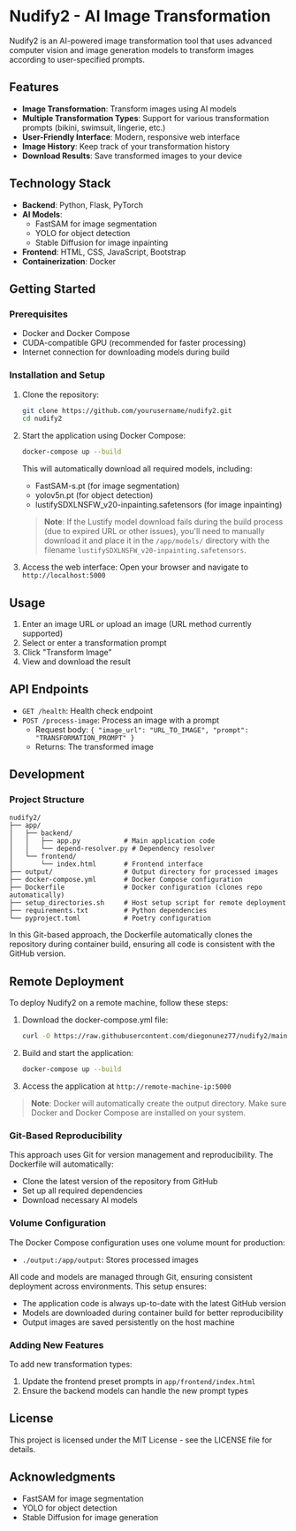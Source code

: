 # Nudify2 - AI Image Transformation

Nudify2 is an AI-powered image transformation tool that uses advanced computer vision and image generation models to transform images according to user-specified prompts.

## Features

- **Image Transformation**: Transform images using AI models
- **Multiple Transformation Types**: Support for various transformation prompts (bikini, swimsuit, lingerie, etc.)
- **User-Friendly Interface**: Modern, responsive web interface
- **Image History**: Keep track of your transformation history
- **Download Results**: Save transformed images to your device

## Technology Stack

- **Backend**: Python, Flask, PyTorch
- **AI Models**: 
  - FastSAM for image segmentation
  - YOLO for object detection
  - Stable Diffusion for image inpainting
- **Frontend**: HTML, CSS, JavaScript, Bootstrap
- **Containerization**: Docker

## Getting Started

### Prerequisites

- Docker and Docker Compose
- CUDA-compatible GPU (recommended for faster processing)
- Internet connection for downloading models during build

### Installation and Setup

1. Clone the repository:
   ```bash
   git clone https://github.com/yourusername/nudify2.git
   cd nudify2
   ```

2. Start the application using Docker Compose:
   ```bash
   docker-compose up --build
   ```
   This will automatically download all required models, including:
   - FastSAM-s.pt (for image segmentation)
   - yolov5n.pt (for object detection)
   - lustifySDXLNSFW_v20-inpainting.safetensors (for image inpainting)

   > **Note**: If the Lustify model download fails during the build process (due to expired URL or other issues), you'll need to manually download it and place it in the `/app/models/` directory with the filename `lustifySDXLNSFW_v20-inpainting.safetensors`.

3. Access the web interface:
   Open your browser and navigate to `http://localhost:5000`

## Usage

1. Enter an image URL or upload an image (URL method currently supported)
2. Select or enter a transformation prompt
3. Click "Transform Image"
4. View and download the result

## API Endpoints

- `GET /health`: Health check endpoint
- `POST /process-image`: Process an image with a prompt
  - Request body: `{ "image_url": "URL_TO_IMAGE", "prompt": "TRANSFORMATION_PROMPT" }`
  - Returns: The transformed image

## Development

### Project Structure

```
nudify2/
├── app/
│   ├── backend/
│   │   ├── app.py           # Main application code
│   │   └── depend-resolver.py # Dependency resolver
│   └── frontend/
│       └── index.html       # Frontend interface
├── output/                  # Output directory for processed images
├── docker-compose.yml       # Docker Compose configuration
├── Dockerfile               # Docker configuration (clones repo automatically)
├── setup_directories.sh     # Host setup script for remote deployment
├── requirements.txt         # Python dependencies
└── pyproject.toml           # Poetry configuration
```

In this Git-based approach, the Dockerfile automatically clones the repository during container build, ensuring all code is consistent with the GitHub version.

## Remote Deployment

To deploy Nudify2 on a remote machine, follow these steps:

1. Download the docker-compose.yml file:
   ```bash
   curl -O https://raw.githubusercontent.com/diegonunez77/nudify2/main/docker-compose.yml
   ```

2. Build and start the application:
   ```bash
   docker-compose up --build
   ```

3. Access the application at `http://remote-machine-ip:5000`

> **Note**: Docker will automatically create the output directory. Make sure Docker and Docker Compose are installed on your system.

### Git-Based Reproducibility

This approach uses Git for version management and reproducibility. The Dockerfile will automatically:
- Clone the latest version of the repository from GitHub
- Set up all required dependencies
- Download necessary AI models

### Volume Configuration

The Docker Compose configuration uses one volume mount for production:

- `./output:/app/output`: Stores processed images

All code and models are managed through Git, ensuring consistent deployment across environments. This setup ensures:
- The application code is always up-to-date with the latest GitHub version
- Models are downloaded during container build for better reproducibility
- Output images are saved persistently on the host machine

### Adding New Features

To add new transformation types:
1. Update the frontend preset prompts in `app/frontend/index.html`
2. Ensure the backend models can handle the new prompt types

## License

This project is licensed under the MIT License - see the LICENSE file for details.

## Acknowledgments

- FastSAM for image segmentation
- YOLO for object detection
- Stable Diffusion for image generation
